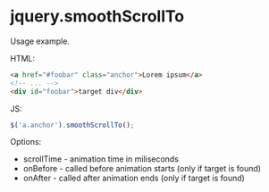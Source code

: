jquery.smoothScrollTo
=====================

Usage example.

HTML:
```html
<a href="#foobar" class="anchor">Lorem ipsum</a>
<!-- ... -->
<div id="foobar">target div</div>
```

JS:
```javascript
$('a.anchor').smoothScrollTo();
```


Options:
* scrollTime - animation time in miliseconds
* onBefore - called before animation starts (only if target is found)
* onAfter - called after animation ends (only if target is found)
